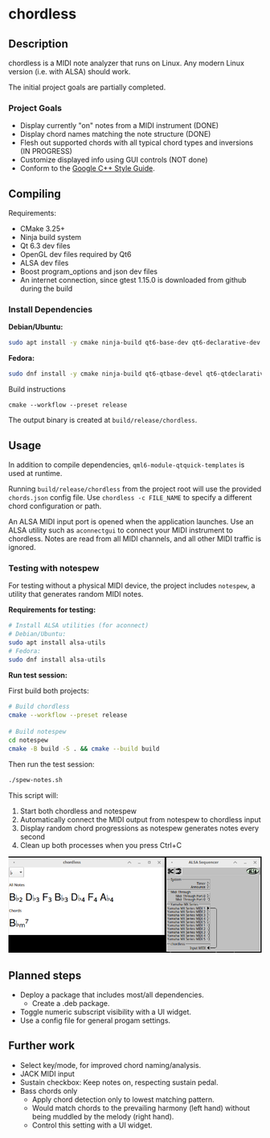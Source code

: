# chordless
## Description
chordless is a MIDI note analyzer that runs on Linux.
Any modern Linux version (i.e. with ALSA) should work.

The initial project goals are partially completed.

### Project Goals
- Display currently "on" notes from a MIDI instrument (DONE)
- Display chord names matching the note structure (DONE)
- Flesh out supported chords with all typical chord types and inversions (IN PROGRESS)
- Customize displayed info using GUI controls (NOT done)
- Conform to the [Google C++ Style Guide](https://google.github.io/styleguide/cppguide.html).

## Compiling
Requirements:
- CMake 3.25+
- Ninja build system
- Qt 6.3 dev files
- OpenGL dev files required by Qt6
- ALSA dev files
- Boost program_options and json dev files
- An internet connection, since gtest 1.15.0 is downloaded from github during the build

### Install Dependencies

**Debian/Ubuntu:**
```bash
sudo apt install -y cmake ninja-build qt6-base-dev qt6-declarative-dev libgl1-mesa-dev libasound2-dev libboost-json1.81-dev libboost-program-options1.81-dev
```

**Fedora:**
```bash
sudo dnf install -y cmake ninja-build qt6-qtbase-devel qt6-qtdeclarative-devel mesa-libGL-devel alsa-lib-devel boost-devel libstdc++-static
```

Build instructions
```
cmake --workflow --preset release
```
The output binary is created at `build/release/chordless`.

## Usage
In addition to compile dependencies, `qml6-module-qtquick-templates` is used at runtime.

Running `build/release/chordless` from the project root will use the provided `chords.json` config file.
Use `chordless -c FILE_NAME` to specify a different chord configuration or path.

An ALSA MIDI input port is opened when the application launches.
Use an ALSA utility such as `aconnectgui` to connect your MIDI instrument to chordless.
Notes are read from all MIDI channels, and all other MIDI traffic is ignored.

### Testing with notespew
For testing without a physical MIDI device, the project includes `notespew`, a utility that generates random MIDI notes.

**Requirements for testing:**
```bash
# Install ALSA utilities (for aconnect)
# Debian/Ubuntu:
sudo apt install alsa-utils
# Fedora:
sudo dnf install alsa-utils
```

**Run test session:**

First build both projects:
```bash
# Build chordless
cmake --workflow --preset release

# Build notespew
cd notespew
cmake -B build -S . && cmake --build build
```

Then run the test session:
```bash
./spew-notes.sh
```

This script will:
1. Start both chordless and notespew
2. Automatically connect the MIDI output from notespew to chordless input
3. Display random chord progressions as notespew generates notes every second
4. Clean up both processes when you press Ctrl+C

![chordless and aconnectgui](/screenshot.png?raw=true "Screenshot")

## Planned steps
- Deploy a package that includes most/all dependencies.
  - Create a .deb package.
- Toggle numeric subscript visibility with a UI widget.
- Use a config file for general progam settings.

## Further work
- Select key/mode, for improved chord naming/analysis.
- JACK MIDI input
- Sustain checkbox: Keep notes on, respecting sustain pedal.
- Bass chords only
  - Apply chord detection only to lowest matching pattern.
  - Would match chords to the prevailing harmony (left hand) without being muddled by the melody (right hand).
  - Control this setting with a UI widget.

